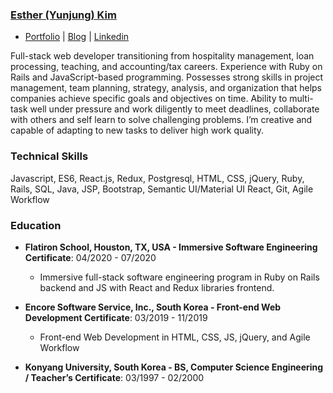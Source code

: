 ### [Esther (Yunjung) Kim](mailto:estherkimyunjung@gmail.com) 
* [Portfolio](https://estherkim.netlify.app/) | [Blog](https://medium.com/@estherkimyunjung) | [Linkedin](https://www.linkedin.com/in/estherkim-yunjung)


Full-stack web developer transitioning from hospitality management, loan processing, teaching, and accounting/tax careers. Experience with Ruby on Rails and JavaScript-based programming. Possesses strong skills in project management, team planning, strategy, analysis, and organization that helps companies achieve specific goals and objectives on time. Ability to multi-task well under pressure and work diligently to meet deadlines, collaborate with others and self learn to solve challenging problems. I’m creative and capable of adapting to new tasks to deliver high work quality. 


### Technical Skills
Javascript, ES6, React.js, Redux, Postgresql, HTML, CSS, jQuery, Ruby, Rails, SQL, Java, JSP, Bootstrap, Semantic UI/Material UI React, Git, Agile Workflow
<!--  
 
### Projects

* **[Home1800](https://github.com/estherkimyunjung/Home1800)**

  * An application that allows clients to create user profiles, search, and review property listings and make appointments with a real estate agent. The client can also send emails with attachments and chat with an agent in real-time. 
  * Ruby on Rails API backend with endpoints for users (client and agent), companies, properties, and appointments. Node.js backend with node mailer for email and socket.io for chat server.
  * React frontend with JWT authentication to manage user logins. Google Maps API to show the location and provide additional information to the property listings.
  * Material UI, Semantic UI, and Bootstrap React for the UI framework.

* **[Tysther](https://github.com/estherkimyunjung/Rails_project)**
 
  * The app is designed to provide user reviews and ratings for local restaurants.  Users can also upload reviews and ratings for restaurants that they have visited
  * Ruby on Rails API backend with endpoints for the user, review, restaurant, food, and location.
  * Utilized JSON web tokens and local storage to store encrypted user information.
  * CSS styled with vanilla CSS and Bootstrap.


### Experience

* **Genesis Home Loan, Houston, TX - Mortgage Loan Processor**: NOV 2015 - AUG 2017

  * Prepared documents for underwriting by verifying client income, credit reports, and other information.
  * Set up and completed loan submission packages and meeting strict deadlines 100% of the time.
  * Worked personally with customers in a fast-paced environment. Prompt responses and resolutions to issues, and closeout 100% of loans.
  * Evaluated approvals against established bank and government lending standards.
  * Acquired management approval for loan products, including small business and commercial loans.

* **Quiznos, Houston, TX - Franchise Owner / Manager**: JUL 2001 - JUL 2015

  * Coordinated business paperwork, contracts, employee files, and tax submissions, maintaining Top 5 in regional store sales throughout store operation.
  * Increased business with improved marketing, excellent customer service strategies, and maintaining top food quality, resulting in a 25% increase in sales revenue.
  * Recruited and developed successful operations staff to handle day-to-day business operations.
  * Managed labor, inventory, and reduced overhead costs effectively to maintain business profitability.
  * Handled team, customer, and operations issues with professional strategies to meet business goals.
 -->

### Education

* **Flatiron School, Houston, TX, USA - Immersive Software Engineering Certificate**: 04/2020 - 07/2020
   - Immersive full-stack software engineering program in Ruby on Rails backend and JS with React and Redux libraries frontend.

* **Encore Software Service, Inc., South Korea - Front-end Web Development Certificate**: 03/2019 - 11/2019
   - Front-end Web Development in HTML, CSS, JS, jQuery, and Agile Workflow

* **Konyang University, South Korea - BS, Computer Science Engineering / Teacher’s Certificate**: 03/1997 - 02/2000
